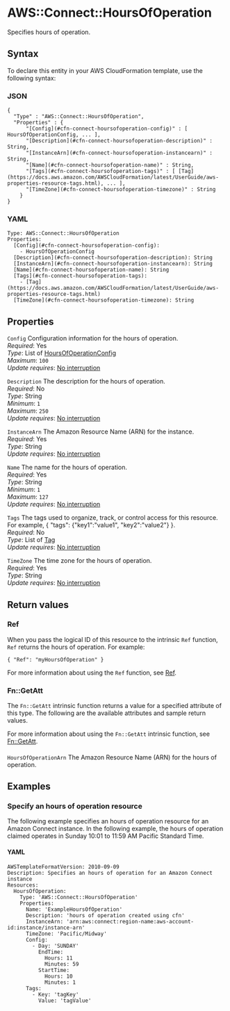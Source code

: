 # AWS::Connect::HoursOfOperation<a name="aws-resource-connect-hoursofoperation"></a>

Specifies hours of operation\.

## Syntax<a name="aws-resource-connect-hoursofoperation-syntax"></a>

To declare this entity in your AWS CloudFormation template, use the following syntax:

### JSON<a name="aws-resource-connect-hoursofoperation-syntax.json"></a>

```
{
  "Type" : "AWS::Connect::HoursOfOperation",
  "Properties" : {
      "[Config](#cfn-connect-hoursofoperation-config)" : [ HoursOfOperationConfig, ... ],
      "[Description](#cfn-connect-hoursofoperation-description)" : String,
      "[InstanceArn](#cfn-connect-hoursofoperation-instancearn)" : String,
      "[Name](#cfn-connect-hoursofoperation-name)" : String,
      "[Tags](#cfn-connect-hoursofoperation-tags)" : [ [Tag](https://docs.aws.amazon.com/AWSCloudFormation/latest/UserGuide/aws-properties-resource-tags.html), ... ],
      "[TimeZone](#cfn-connect-hoursofoperation-timezone)" : String
    }
}
```

### YAML<a name="aws-resource-connect-hoursofoperation-syntax.yaml"></a>

```
Type: AWS::Connect::HoursOfOperation
Properties: 
  [Config](#cfn-connect-hoursofoperation-config): 
    - HoursOfOperationConfig
  [Description](#cfn-connect-hoursofoperation-description): String
  [InstanceArn](#cfn-connect-hoursofoperation-instancearn): String
  [Name](#cfn-connect-hoursofoperation-name): String
  [Tags](#cfn-connect-hoursofoperation-tags): 
    - [Tag](https://docs.aws.amazon.com/AWSCloudFormation/latest/UserGuide/aws-properties-resource-tags.html)
  [TimeZone](#cfn-connect-hoursofoperation-timezone): String
```

## Properties<a name="aws-resource-connect-hoursofoperation-properties"></a>

`Config`  <a name="cfn-connect-hoursofoperation-config"></a>
Configuration information for the hours of operation\.  
*Required*: Yes  
*Type*: List of [HoursOfOperationConfig](aws-properties-connect-hoursofoperation-hoursofoperationconfig.md)  
*Maximum*: `100`  
*Update requires*: [No interruption](https://docs.aws.amazon.com/AWSCloudFormation/latest/UserGuide/using-cfn-updating-stacks-update-behaviors.html#update-no-interrupt)

`Description`  <a name="cfn-connect-hoursofoperation-description"></a>
The description for the hours of operation\.  
*Required*: No  
*Type*: String  
*Minimum*: `1`  
*Maximum*: `250`  
*Update requires*: [No interruption](https://docs.aws.amazon.com/AWSCloudFormation/latest/UserGuide/using-cfn-updating-stacks-update-behaviors.html#update-no-interrupt)

`InstanceArn`  <a name="cfn-connect-hoursofoperation-instancearn"></a>
The Amazon Resource Name \(ARN\) for the instance\.  
*Required*: Yes  
*Type*: String  
*Update requires*: [No interruption](https://docs.aws.amazon.com/AWSCloudFormation/latest/UserGuide/using-cfn-updating-stacks-update-behaviors.html#update-no-interrupt)

`Name`  <a name="cfn-connect-hoursofoperation-name"></a>
The name for the hours of operation\.  
*Required*: Yes  
*Type*: String  
*Minimum*: `1`  
*Maximum*: `127`  
*Update requires*: [No interruption](https://docs.aws.amazon.com/AWSCloudFormation/latest/UserGuide/using-cfn-updating-stacks-update-behaviors.html#update-no-interrupt)

`Tags`  <a name="cfn-connect-hoursofoperation-tags"></a>
The tags used to organize, track, or control access for this resource\. For example, \{ "tags": \{"key1":"value1", "key2":"value2"\} \}\.  
*Required*: No  
*Type*: List of [Tag](https://docs.aws.amazon.com/AWSCloudFormation/latest/UserGuide/aws-properties-resource-tags.html)  
*Update requires*: [No interruption](https://docs.aws.amazon.com/AWSCloudFormation/latest/UserGuide/using-cfn-updating-stacks-update-behaviors.html#update-no-interrupt)

`TimeZone`  <a name="cfn-connect-hoursofoperation-timezone"></a>
The time zone for the hours of operation\.  
*Required*: Yes  
*Type*: String  
*Update requires*: [No interruption](https://docs.aws.amazon.com/AWSCloudFormation/latest/UserGuide/using-cfn-updating-stacks-update-behaviors.html#update-no-interrupt)

## Return values<a name="aws-resource-connect-hoursofoperation-return-values"></a>

### Ref<a name="aws-resource-connect-hoursofoperation-return-values-ref"></a>

When you pass the logical ID of this resource to the intrinsic `Ref` function, `Ref` returns the hours of operation\. For example:

`{ "Ref": "myHoursOfOperation" }`

For more information about using the `Ref` function, see [Ref](https://docs.aws.amazon.com/AWSCloudFormation/latest/UserGuide/intrinsic-function-reference-ref.html)\.

### Fn::GetAtt<a name="aws-resource-connect-hoursofoperation-return-values-fn--getatt"></a>

The `Fn::GetAtt` intrinsic function returns a value for a specified attribute of this type\. The following are the available attributes and sample return values\.

For more information about using the `Fn::GetAtt` intrinsic function, see [Fn::GetAtt](https://docs.aws.amazon.com/AWSCloudFormation/latest/UserGuide/intrinsic-function-reference-getatt.html)\.

#### <a name="aws-resource-connect-hoursofoperation-return-values-fn--getatt-fn--getatt"></a>

`HoursOfOperationArn`  <a name="HoursOfOperationArn-fn::getatt"></a>
The Amazon Resource Name \(ARN\) for the hours of operation\.

## Examples<a name="aws-resource-connect-hoursofoperation--examples"></a>



### Specify an hours of operation resource<a name="aws-resource-connect-hoursofoperation--examples--Specify_an_hours_of_operation_resource"></a>

The following example specifies an hours of operation resource for an Amazon Connect instance\. In the following example, the hours of operation claimed operates in Sunday 10:01 to 11:59 AM Pacific Standard Time\.

#### YAML<a name="aws-resource-connect-hoursofoperation--examples--Specify_an_hours_of_operation_resource--yaml"></a>

```
AWSTemplateFormatVersion: 2010-09-09
Description: Specifies an hours of operation for an Amazon Connect instance
Resources:
  HoursOfOperation:
    Type: 'AWS::Connect::HoursOfOperation'
    Properties:
      Name: 'ExampleHoursOfOperation'
      Description: 'hours of operation created using cfn'
      InstanceArn: 'arn:aws:connect:region-name:aws-account-id:instance/instance-arn'
      TimeZone: 'Pacific/Midway'
      Config:
        - Day: 'SUNDAY'
          EndTime:
            Hours: 11
            Minutes: 59
          StartTime:
            Hours: 10
            Minutes: 1
      Tags:
        - Key: 'tagKey'
          Value: 'tagValue'
```